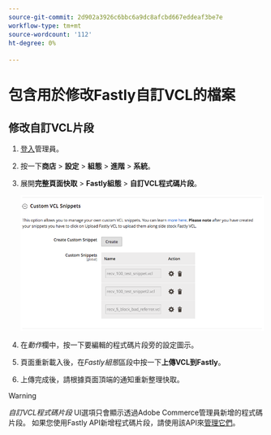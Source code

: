```yaml
---
source-git-commit: 2d902a3926c6bbc6a9dc8afcbd667eddeaf3be7e
workflow-type: tm+mt
source-wordcount: '112'
ht-degree: 0%

---
```

# 包含用於修改Fastly自訂VCL的檔案

## 修改自訂VCL片段

1. [登入](/help/get-started/onboarding.md#access-your-admin-panel)管理員。

1. 按一下&#x200B;**商店** > **設定** > **組態** > **進階** > **系統**。

1. 展開&#x200B;**完整頁面快取** > **Fastly組態** > **自訂VCL程式碼片段**。

   ![管理自訂VCL程式碼片段](/help/assets/cdn/fastly-manage-snippets.png)

1. 在&#x200B;_動作_&#x200B;欄中，按一下要編輯的程式碼片段旁的設定圖示。

1. 頁面重新載入後，在&#x200B;_Fastly組態_&#x200B;區段中按一下&#x200B;**上傳VCL到Fastly**。

1. 上傳完成後，請根據頁面頂端的通知重新整理快取。

>[!WARNING]
>
>_自訂VCL程式碼片段_ UI選項只會顯示透過Adobe Commerce管理員新增的程式碼片段。 如果您使用Fastly API新增程式碼片段，請使用該API來[管理它們](/help/cloud-guide/cdn/fastly-vcl-custom-snippets.md#manage-custom-vcl-snippets-using-the-api)。
